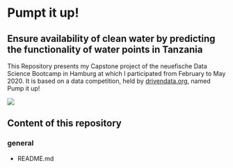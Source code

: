# Pumpt it up! 
## Ensure availability of clean water by predicting the functionality of water points in Tanzania

This Repository presents my Capstone project of the neuefische Data Science Bootcamp in Hamburg at which I participated from February to May 2020. It is based on a data competition, held by [drivendata.org](https://www.drivendata.org/competitions/7/pump-it-up-data-mining-the-water-table/), named Pump it up!

![](./figures/WATER_TZA.jpeg)


##  Content of this repository

### general  
* README.md
